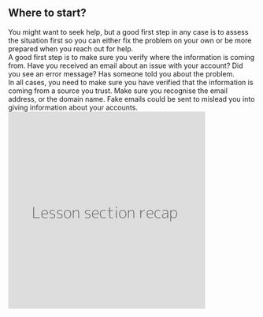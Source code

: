 ## Where to start?

You might want to seek help, but a good first step in any case is to assess the situation first so you can either fix the problem on your own or be more prepared when you reach out for help.
<br>
A good first step is to make sure you verify where the information is coming from. Have you received an email about an issue with your account? Did you see an error message? Has someone told you about the problem.
<br>
In all cases, you need to make sure you have verified that the information is coming from a source you trust. Make sure you recognise the email address, or the domain name. Fake emails could be sent to mislead you into giving information about your accounts.
<br>
![](recap.png)
